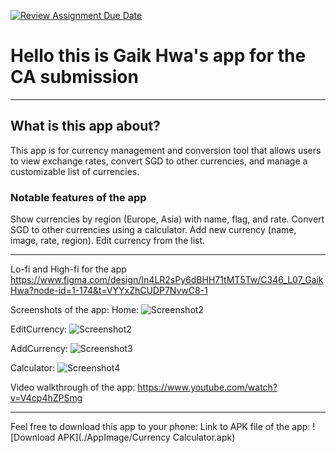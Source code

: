 [![Review Assignment Due Date](https://classroom.github.com/assets/deadline-readme-button-22041afd0340ce965d47ae6ef1cefeee28c7c493a6346c4f15d667ab976d596c.svg)](https://classroom.github.com/a/pKaCH46a)
# Hello this is Gaik Hwa's app for the CA submission
 
-----------

## What is this app about?
This app is for currency management and conversion tool that allows users to view exchange rates, 
convert SGD to other currencies, and manage a customizable list of currencies.

### Notable features of the app
Show currencies by region (Europe, Asia) with name, flag, and rate.
Convert SGD to other currencies using a calculator.
Add new currency (name, image, rate, region).
Edit currency from the list.

 
-----------
Lo-fi and High-fi for the app
https://www.figma.com/design/In4LR2sPy6dBHH71tMT5Tw/C346_L07_GaikHwa?node-id=1-174&t=VYYxZhCUDP7NvwC8-1

Screenshots of the app:
Home:
![Screenshot2](./AppImage/Home.jpg)

EditCurrency: 
![Screenshot2](./AppImage/EditCurrency.jpg)

AddCurrency:
![Screenshot3](./AppImage/AddCurrency.jpg)

Calculator:
![Screenshot4](./AppImage/Calculator.jpg)

Video walkthrough of the app:
https://www.youtube.com/watch?v=V4cp4hZPSmg 

 
------------

Feel free to download this app to your phone:
Link to APK file of the app: ![Download APK](./AppImage/Currency Calculator.apk)



